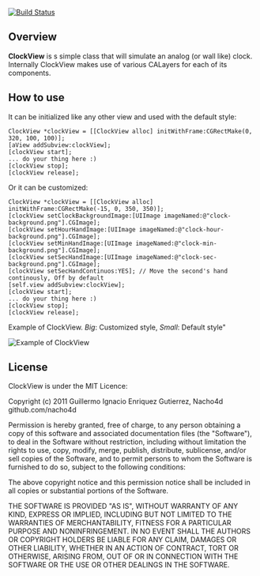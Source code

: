[![Build Status](https://travis-ci.org/nacho4d/ClockView.svg?branch=master)](https://travis-ci.org/nacho4d/ClockView)

## Overview
**ClockView** is s simple class that will simulate an analog (or wall like) clock. Internally ClockView makes use of various CALayers for each of its components.

## How to use
It can be initialized like any other view and used with the default style:

    ClockView *clockView = [[ClockView alloc] initWithFrame:CGRectMake(0, 320, 100, 100)];
    [aView addSubview:clockView];
    [clockView start];
    ... do your thing here :)
    [clockView stop];
    [clockView release];

Or it can be customized:

    ClockView *clockView = [[ClockView alloc] initWithFrame:CGRectMake(-15, 0, 350, 350)];
    [clockView setClockBackgroundImage:[UIImage imageNamed:@"clock-background.png"].CGImage];
    [clockView setHourHandImage:[UIImage imageNamed:@"clock-hour-background.png"].CGImage];
    [clockView setMinHandImage:[UIImage imageNamed:@"clock-min-background.png"].CGImage];
    [clockView setSecHandImage:[UIImage imageNamed:@"clock-sec-background.png"].CGImage];
    [clockView setSecHandContinuos:YES]; // Move the second's hand continously, Off by default
    [self.view addSubview:clockView];
    [clockView start];
    ... do your thing here :)
    [clockView stop];
    [clockView release];

Example of ClockView. 
*Big*: Customized style, 
*Small*: Default style"

![Example of ClockView](https://github.com/nacho4d/ClockView/blob/master/ClockView/ClockViewSampleApp/Images/OutputSample.png?raw=true "Example of ClockView. Big:Customized style, Small:Default style")

## License

ClockView is under the MIT Licence:

Copyright (c) 2011 Guillermo Ignacio Enriquez Gutierrez, Nacho4d github.com/nacho4d

Permission is hereby granted, free of charge, to any person obtaining a copy
of this software and associated documentation files (the "Software"), to deal
in the Software without restriction, including without limitation the rights
to use, copy, modify, merge, publish, distribute, sublicense, and/or sell
copies of the Software, and to permit persons to whom the Software is
furnished to do so, subject to the following conditions:

The above copyright notice and this permission notice shall be included in
all copies or substantial portions of the Software.

THE SOFTWARE IS PROVIDED "AS IS", WITHOUT WARRANTY OF ANY KIND, EXPRESS OR
IMPLIED, INCLUDING BUT NOT LIMITED TO THE WARRANTIES OF MERCHANTABILITY,
FITNESS FOR A PARTICULAR PURPOSE AND NONINFRINGEMENT. IN NO EVENT SHALL THE
AUTHORS OR COPYRIGHT HOLDERS BE LIABLE FOR ANY CLAIM, DAMAGES OR OTHER
LIABILITY, WHETHER IN AN ACTION OF CONTRACT, TORT OR OTHERWISE, ARISING FROM,
OUT OF OR IN CONNECTION WITH THE SOFTWARE OR THE USE OR OTHER DEALINGS IN
THE SOFTWARE.

